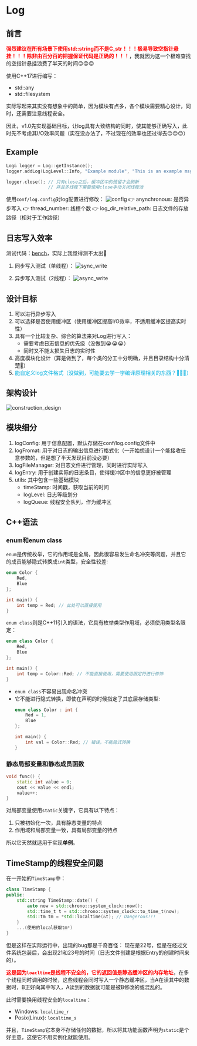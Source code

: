 # Log
## 前言
<font color="red"><b>强烈建议在所有场景下使用std::string而不是C_str！！！极易导致空指针悬挂！！！除非由百分百的把握保证代码是正确的！！！</b></font>，我就因为这一个极难查找的空指针悬挂浪费了半天的时间😔😔😔

使用C++17进行编写：
- std::any
- std::filesystem

实际写起来其实没有想象中的简单，因为模块有点多，各个模块需要精心设计，同时，还需要注意线程安全。

因此，v1.0先实现基础目标，让log具有大致结构的同时，使其能够正确写入，此时先不考虑其I/O效率问题（实在没办法了，不过现在的效率也还过得去😔😔😔）

## Example
```cpp
Log& logger = Log::getInstance();
logger.addLog(LogLevel::Info, "Example module", "This is an example msg!!!");

logger.close(); // 只有close之后，缓冲区中的残留才会刷新
                // 并且多线程下需要使用close手动关闭线程池
```
使用`conf/log.config`对log配置进行修改：
![config](../srceenshot/config.png)
👉 anynchronous: 是否异步写入
👉 thread_number: 线程个数
👉 log_dir_relative_path: 日志文件的存放路径（相对于工作路径）

## 日志写入效率
测试代码：[bench](../log/bench/)，实际上我觉得测不太出🤣

1. 同步写入测试（单线程）：
![sync_write](../srceenshot/sync_write.png)

2. 异步写入测试（2线程）：
![async_write](../srceenshot/async_write.png)


## 设计目标
1. 可以进行异步写入
2. 可以选择是否使用缓冲区（使用缓冲区提高I/O效率，不适用缓冲区提高实时性）
3. 具有一个比较复杂、综合的算法来对Log进行写入：
    - 需要考虑日志信息的优先级（没做到😭😭😭）
    - 同时又不能太损失日志的实时性
4. 高度模块化设计（算是做到了，每个类的分工十分明确，并且目录结构十分清楚👼）
5. <font color="sky-blue">能自定义log文件格式（没做到，可能要去学一学编译原理相关的东西？🤔🤔🤔）</font>

## 架构设计
![construction_design](../srceenshot/log_construction_design.png)

## 模块细分
1. logConfig: 用于信息配置，默认存储在conf/log.config文件中
2. logFromat: 用于对日志的输出信息进行格式化（一开始想设计一个能接收任意参数的，但是想了半天发现目前没必要）
3. logFileManager: 对日志文件进行管理，同时进行实际写入
4. logEntry: 用于创建实际的日志条目，使得缓冲区中的信息更好被管理
5. utils: 其中包含一些基础模块
    - timeStamp: 时间戳，获取当前的时间
    - logLevel: 日志等级划分
    - logQueue: 线程安全队列，作为缓冲区

## C++语法
### enum和enum class
`enum`是传统枚举，它的作用域是全局，因此很容易发生命名冲突等问题，并且它的成员能够隐式转换成`int`类型，安全性较差:
```cpp
enum Color {
    Red,
    Blue
};

int main() {
    int temp = Red; // 此处可以直接使用
}
```

`enum class`则是C++11引入的语法，它具有枚举类型作用域，必须使用类型名限定：
```cpp
enum class Color {
    Red,
    Blue
};

int main() {
    int temp = Color::Red; // 不能直接使用，需要使用限定符进行修饰
}
```
- `enum class`不容易出现命名冲突
- 它不能进行隐式转换，即使在声明的时候指定了其底层存储类型:
    ```cpp
    enum class Color : int {
        Red = 1, 
        Blue
    };

    int main() {
        int val = Color::Red; // 错误，不能隐式转换
    }
    ```

### 静态局部变量和静态成员函数
```cpp
void func() {
    static int value = 0;
    cout << value << endl;
    value++;
}
```
对局部变量使用`static`关键字，它具有以下特点：
1. 只被初始化一次，具有静态变量的特点
2. 作用域和局部变量一致，具有局部变量的特点

所以它天然就适用于实现**单例**。

## TimeStamp的线程安全问题
在一开始的`TimeStamp`中：
```cpp
class TimeStamp {
public:
    std::string TimeStamp::date() {
        auto now = std::chrono::system_clock::now();
        std::time_t t = std::chrono::system_clock::to_time_t(now);
        std::tm tm = *std::localtime(&t); // Dangerous!!!
    }
    ...(使用的local获取tm*)
}
```

但是这样在实际运行中，出现的bug那是千奇百怪：
现在是22号，但是在经过文件系统包装后，会出现21和23号的时间（日志文件创建是根据Entry的创建时间来的）。

<font color="red"><b>这是因为``loacltime``是线程不安全的，它的返回值是静态缓冲区的内存地址</b></font>，在多个线程同时调用的时候，这些线程会同时写入一个静态缓冲区，当A在读其中的数据时，B正好向其中写入，A读到的数据就可能是被B修改的或混乱的。

此时需要换用线程安全的``localtime``：
- Windows: ``localtime_r``
- Posix(Linux): ``localtime_s``

并且，``TimeStamp``它本身不存储任何的数据，所以将其功能函数声明为``static``是个好主意，这使它不用实例化就能使用。